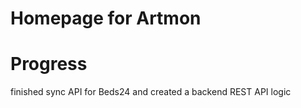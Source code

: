 # Homepage for Artmon

# Progress
finished sync API for Beds24 and created a backend REST API logic
